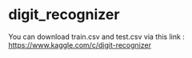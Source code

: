 # digit_recognizer
You can download train.csv and test.csv via this link : https://www.kaggle.com/c/digit-recognizer
